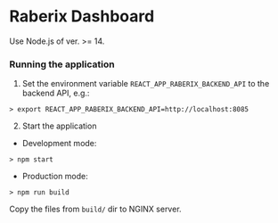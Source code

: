 # Raberix Dashboard

Use Node.js of ver. >= 14.

### Running the application

1. Set the environment variable ```REACT_APP_RABERIX_BACKEND_API``` to the backend API, e.g.:
```
> export REACT_APP_RABERIX_BACKEND_API=http://localhost:8085
```


2. Start the application
* Development mode:
```
> npm start
```

* Production mode:
```
> npm run build
```
Copy the files from ```build/``` dir to NGINX server.

